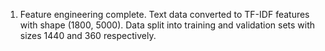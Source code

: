 1. Feature engineering complete. Text data converted to TF-IDF features with shape (1800, 5000). Data split into training and validation sets with sizes 1440 and 360 respectively.
